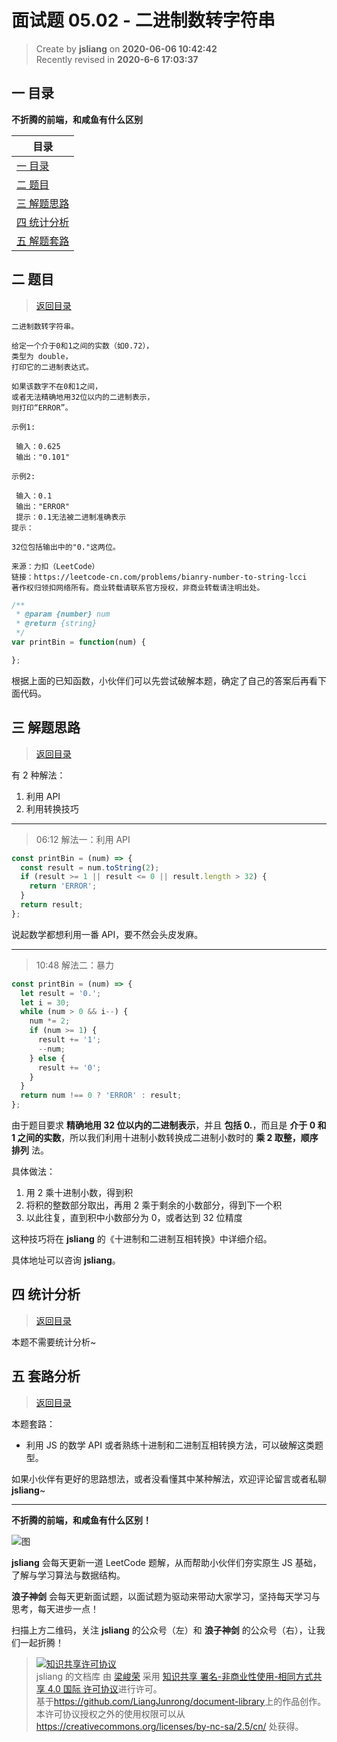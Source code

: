 面试题 05.02 - 二进制数转字符串
===

> Create by **jsliang** on **2020-06-06 10:42:42**  
> Recently revised in **2020-6-6 17:03:37**  

## <a name="chapter-one" id="chapter-one"></a>一 目录

**不折腾的前端，和咸鱼有什么区别**

| 目录 |
| --- |
| [一 目录](#chapter-one) |
| <a name="catalog-chapter-two" id="catalog-chapter-two"></a>[二 题目](#chapter-two) |
| <a name="catalog-chapter-three" id="catalog-chapter-three"></a>[三 解题思路](#chapter-three) |
| <a name="catalog-chapter-four" id="catalog-chapter-four"></a>[四 统计分析](#chapter-four) |
| <a name="catalog-chapter-five" id="catalog-chapter-five"></a>[五 解题套路](#chapter-five) |

## <a name="chapter-two" id="chapter-two"></a>二 题目

> [返回目录](#chapter-one)

```
二进制数转字符串。

给定一个介于0和1之间的实数（如0.72），
类型为 double，
打印它的二进制表达式。

如果该数字不在0和1之间，
或者无法精确地用32位以内的二进制表示，
则打印“ERROR”。

示例1:

 输入：0.625
 输出："0.101"

示例2:

 输入：0.1
 输出："ERROR"
 提示：0.1无法被二进制准确表示
提示：

32位包括输出中的"0."这两位。

来源：力扣（LeetCode）
链接：https://leetcode-cn.com/problems/bianry-number-to-string-lcci
著作权归领扣网络所有。商业转载请联系官方授权，非商业转载请注明出处。
```

```js
/**
 * @param {number} num
 * @return {string}
 */
var printBin = function(num) {

};
```

根据上面的已知函数，小伙伴们可以先尝试破解本题，确定了自己的答案后再看下面代码。

## <a name="chapter-three" id="chapter-three"></a>三 解题思路

> [返回目录](#chapter-one)

有 2 种解法：

1. 利用 API
2. 利用转换技巧

---

> 06:12 解法一：利用 API

```js
const printBin = (num) => {
  const result = num.toString(2);
  if (result >= 1 || result <= 0 || result.length > 32) {
    return 'ERROR';
  }
  return result;
};
```

说起数学都想利用一番 API，要不然会头皮发麻。

---

> 10:48 解法二：暴力

```js
const printBin = (num) => {
  let result = '0.';
  let i = 30;
  while (num > 0 && i--) {
    num *= 2;
    if (num >= 1) {
      result += '1';
      --num;
    } else {
      result += '0';
    }
  }
  return num !== 0 ? 'ERROR' : result;
};
```

由于题目要求 **精确地用 32 位以内的二进制表示**，并且 **包括 0.**，而且是 **介于 0 和 1 之间的实数**，所以我们利用十进制小数转换成二进制小数时的 **乘 2 取整，顺序排列** 法。

具体做法：

1. 用 2 乘十进制小数，得到积
2. 将积的整数部分取出，再用 2 乘于剩余的小数部分，得到下一个积
3. 以此往复，直到积中小数部分为 0，或者达到 32 位精度

这种技巧将在 **jsliang** 的《十进制和二进制互相转换》中详细介绍。

具体地址可以咨询 **jsliang**。

## <a name="chapter-four" id="chapter-four"></a>四 统计分析

> [返回目录](#chapter-one)

本题不需要统计分析~

## <a name="chapter-five" id="chapter-five"></a>五 套路分析

> [返回目录](#chapter-one)

本题套路：

* 利用 JS 的数学 API 或者熟练十进制和二进制互相转换方法，可以破解这类题型。

如果小伙伴有更好的思路想法，或者没看懂其中某种解法，欢迎评论留言或者私聊 **jsliang**~

---

**不折腾的前端，和咸鱼有什么区别！**

![图](https://github.com/LiangJunrong/document-library/blob/master/public-repertory/img/z-index-small.png?raw=true)

**jsliang** 会每天更新一道 LeetCode 题解，从而帮助小伙伴们夯实原生 JS 基础，了解与学习算法与数据结构。

**浪子神剑** 会每天更新面试题，以面试题为驱动来带动大家学习，坚持每天学习与思考，每天进步一点！

扫描上方二维码，关注 **jsliang** 的公众号（左）和 **浪子神剑** 的公众号（右），让我们一起折腾！

> <a rel="license" href="http://creativecommons.org/licenses/by-nc-sa/4.0/"><img alt="知识共享许可协议" style="border-width:0" src="https://i.creativecommons.org/l/by-nc-sa/4.0/88x31.png" /></a><br /><span xmlns:dct="http://purl.org/dc/terms/" property="dct:title">jsliang 的文档库</span> 由 <a xmlns:cc="http://creativecommons.org/ns#" href="https://github.com/LiangJunrong/document-library" property="cc:attributionName" rel="cc:attributionURL">梁峻荣</a> 采用 <a rel="license" href="http://creativecommons.org/licenses/by-nc-sa/4.0/">知识共享 署名-非商业性使用-相同方式共享 4.0 国际 许可协议</a>进行许可。<br />基于<a xmlns:dct="http://purl.org/dc/terms/" href="https://github.com/LiangJunrong/document-library" rel="dct:source">https://github.com/LiangJunrong/document-library</a>上的作品创作。<br />本许可协议授权之外的使用权限可以从 <a xmlns:cc="http://creativecommons.org/ns#" href="https://creativecommons.org/licenses/by-nc-sa/2.5/cn/" rel="cc:morePermissions">https://creativecommons.org/licenses/by-nc-sa/2.5/cn/</a> 处获得。